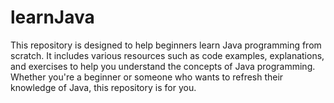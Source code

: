 # learnJava
This repository is designed to help beginners learn Java programming from scratch. It includes various resources such as code examples, explanations, and exercises to help you understand the concepts of Java programming. Whether you're a beginner or someone who wants to refresh their knowledge of Java, this repository is for you.
